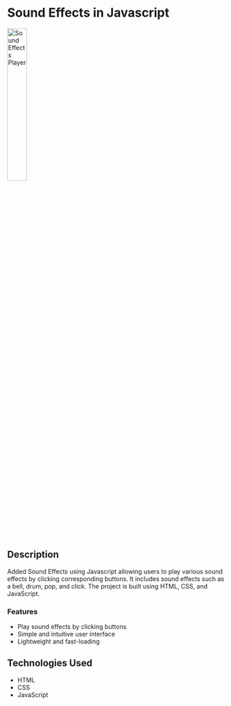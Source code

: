 # Sound Effects in Javascript

<img src="https://github.com/user-attachments/assets/a21257e0-14ce-46be-95aa-b0634e082bb7" alt="Sound Effects Player" width="30%">

## Description

Added Sound Effects using Javascript allowing users to play various sound effects by clicking corresponding buttons. It includes sound effects such as a bell, drum, pop, and click. The project is built using HTML, CSS, and JavaScript.

### Features

- Play sound effects by clicking buttons
- Simple and intuitive user interface
- Lightweight and fast-loading

## Technologies Used

- HTML
- CSS
- JavaScript
